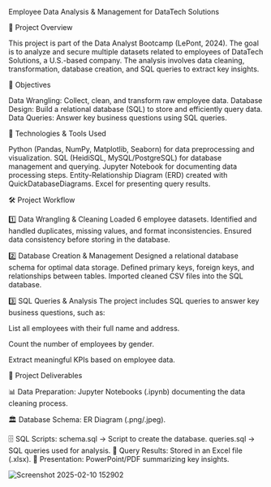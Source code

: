 Employee Data Analysis & Management for DataTech Solutions

📌 Project Overview

This project is part of the Data Analyst Bootcamp (LePont, 2024). 
The goal is to analyze and secure multiple datasets related to employees of DataTech Solutions, a U.S.-based company.
The analysis involves data cleaning, transformation, database creation, and SQL queries to extract key insights.

🎯 Objectives

Data Wrangling: Collect, clean, and transform raw employee data.
Database Design: Build a relational database (SQL) to store and efficiently query data.
Data Queries: Answer key business questions using SQL queries.


🔧 Technologies & Tools Used

Python (Pandas, NumPy, Matplotlib, Seaborn) for data preprocessing and visualization.
SQL (HeidiSQL, MySQL/PostgreSQL) for database management and querying.
Jupyter Notebook for documenting data processing steps.
Entity-Relationship Diagram (ERD) created with QuickDatabaseDiagrams.
Excel for presenting query results.


🛠 Project Workflow

1️⃣ Data Wrangling & Cleaning
Loaded 6 employee datasets.
Identified and handled duplicates, missing values, and format inconsistencies.
Ensured data consistency before storing in the database.

2️⃣ Database Creation & Management
Designed a relational database schema for optimal data storage.
Defined primary keys, foreign keys, and relationships between tables.
Imported cleaned CSV files into the SQL database.

3️⃣ SQL Queries & Analysis
The project includes SQL queries to answer key business questions, such as:

List all employees with their full name and address.

Count the number of employees by gender.

Extract meaningful KPIs based on employee data.


📂 Project Deliverables

📊 Data Preparation: Jupyter Notebooks (.ipynb) documenting the data cleaning process.

🏛 Database Schema: ER Diagram (.png/.jpeg).

🗄 SQL Scripts:
schema.sql → Script to create the database.
queries.sql → SQL queries used for analysis.
📑 Query Results: Stored in an Excel file (.xlsx).
🎤 Presentation: PowerPoint/PDF summarizing key insights.

![Screenshot 2025-02-10 152902](https://github.com/user-attachments/assets/26e2c6ae-91ce-4714-85b5-f281d25ca515)

